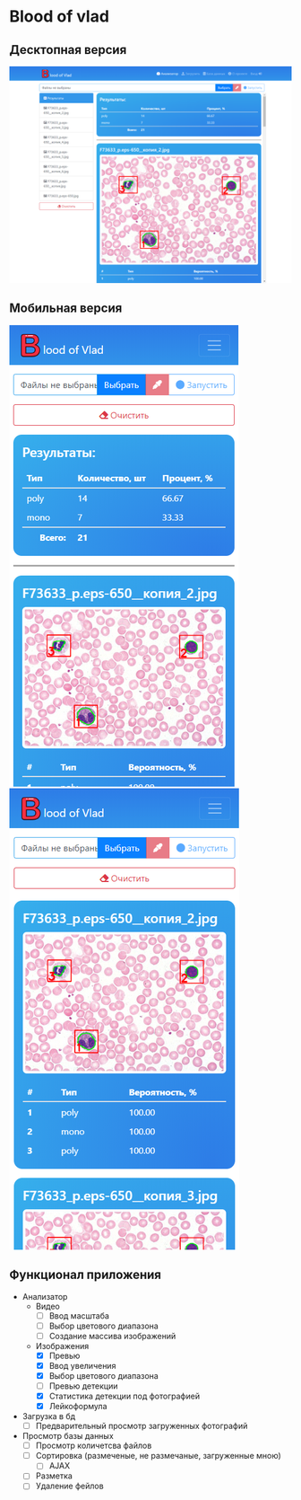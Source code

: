 # Blood of vlad
## Десктопная версия
![](images_for_readme/image_1.png)
## Мобильная версия
![](images_for_readme/image_2.png)
![](images_for_readme/image_3.png)

## Функционал приложения
- Анализатор
  - Видео
    - [ ] Ввод масштаба
    - [ ] Выбор цветового диапазона
    - [ ] Создание массива изображений
  - Изображения
    - [x] Превью
    - [x] Ввод увеличения
    - [x] Выбор цветового диапазона
    - [ ] Превью детекции
    - [x] Статистика детекции под фотографией
    - [x] Лейкоформула
- Загрузка в бд
  - [ ] Предварительный просмотр загруженных фотографий
- Просмотр базы данных
  - [ ] Просмотр количетсва файлов
  - [ ] Сортировка (размеченые, не размечаные, загруженные мною)
    - [ ] AJAX
  - [ ] Разметка
  - [ ] Удаление фейлов